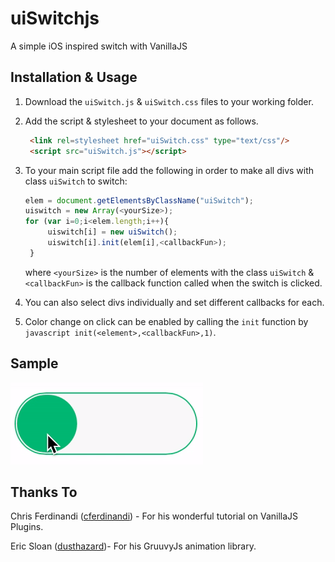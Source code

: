 # uiSwitchjs

A simple iOS inspired switch with VanillaJS

## Installation & Usage

1. Download the ```uiSwitch.js``` & ````uiSwitch.css```` files to your working folder.
2. Add the script & stylesheet to your document as follows.
   ```html
    <link rel=stylesheet href="uiSwitch.css" type="text/css"/>
    <script src="uiSwitch.js"></script>
   ```
3. To your main script file add the following in order to make all divs with class ```uiSwitch``` to switch:
   ```javascript
   elem = document.getElementsByClassName("uiSwitch");
   uiswitch = new Array(<yourSize>);
   for (var i=0;i<elem.length;i++){
        uiswitch[i] = new uiSwitch();
        uiswitch[i].init(elem[i],<callbackFun>);
    }
   ```
   where ```<yourSize>``` is the number of elements with the class ```uiSwitch``` & ```<callbackFun>``` is the callback function called when the switch is clicked.

4. You can also select divs individually and set different callbacks for each.
5. Color change on click can be enabled by calling the ```init``` function by ```javascript init(<element>,<callbackFun>,1)```.

## Sample
![](SampleUiSwitch.gif)

## Thanks To

Chris Ferdinandi ([cferdinandi](https://github.com/cferdinandi)) - For his wonderful tutorial on VanillaJS Plugins.

Eric Sloan ([dusthazard](https://github.com/dusthazard))- For his GruuvyJs animation library.
